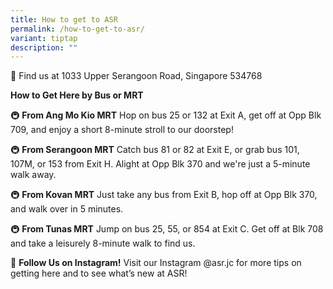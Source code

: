 ```yaml
---
title: How to get to ASR
permalink: /how-to-get-to-asr/
variant: tiptap
description: ""
---
```

<p>📍 Find us at 1033 Upper Serangoon Road, Singapore 534768</p>
<p><strong>How to Get Here by Bus or MRT</strong>
</p>
<p>🚇 <strong>From Ang Mo Kio MRT</strong> Hop on bus 25 or 132 at Exit A,
get off at Opp Blk 709, and enjoy a short 8-minute stroll to our doorstep!</p>
<p>🚇 <strong>From Serangoon MRT</strong> Catch bus 81 or 82 at Exit E, or
grab bus 101, 107M, or 153 from Exit H. Alight at Opp Blk 370 and we're
just a 5-minute walk away.</p>
<p>🚇 <strong>From Kovan MRT</strong> Just take any bus from Exit B, hop off
at Opp Blk 370, and walk over in 5 minutes.</p>
<p>🚇 <strong>From Tunas MRT</strong> Jump on bus 25, 55, or 854 at Exit C.
Get off at Blk 708 and take a leisurely 8-minute walk to find us.</p>
<p>📸 <strong>Follow Us on Instagram!</strong> Visit our Instagram @asr.jc
for more tips on getting here and to see what’s new at ASR!</p>